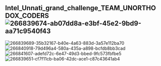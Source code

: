 ## Intel_Unnati_grand_challenge_TEAM_UNORTHODOX_CODERS![266839674-ab07dd8a-e3bf-45e2-9bd9-aa71c9540f43](https://github.com/DhalavaiN/Intel_Unnati_grand_challenge_TEAM_UNORTHODOX_CODERS/assets/114598386/793a6d28-43e5-46d3-879f-8ec0557f6947)
![266839689-35b32167-b40e-4a63-883d-3a57e112ba70](https://github.com/DhalavaiN/Intel_Unnati_grand_challenge_TEAM_UNORTHODOX_CODERS/assets/114598386/caa48573-7ed2-4916-8263-2c009d09eaf3)
![266840918-79d496a4-580a-435a-a898-bcfdb8bb3cad](https://github.com/DhalavaiN/Intel_Unnati_grand_challenge_TEAM_UNORTHODOX_CODERS/assets/114598386/218ebd1b-e964-49c3-bb32-bd1a0d3f70cb)
![266841607-adefd72c-6e47-49d3-bbed-9fc573fbfbe5](https://github.com/DhalavaiN/Intel_Unnati_grand_challenge_TEAM_UNORTHODOX_CODERS/assets/114598386/ef835580-4432-4db1-80be-d9c4e798582f)
![266839651-cf7f11cb-ba06-42dc-ace1-c87c43641ab4](https://github.com/DhalavaiN/Intel_Unnati_grand_challenge_TEAM_UNORTHODOX_CODERS/assets/114598386/23113be1-f4e8-49b5-a7c4-2cc712880d51)
